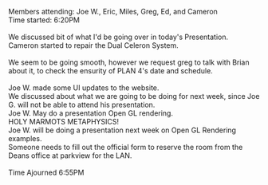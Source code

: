 Members attending: Joe W., Eric, Miles, Greg, Ed, and Cameron<br>
Time started: 6:20PM<br>
<br>
We discussed bit of what I'd be going over in today's Presentation.<br>
Cameron started to repair the Dual Celeron System.<br>
<br>
We seem to be going smooth, however we request greg to talk with Brian about it, to check the ensurity of PLAN 4's date and schedule.<br>
<br>
Joe W. made some UI updates to the website.<br>
We discussed about what we are going to be doing for next week, since Joe G. will not be able to attend his presentation.<br>
Joe W. May do a presentation Open GL rendering.<br>
HOLY MARMOTS METAPHYSICS!<br>
Joe W. will be doing a presentation next week on Open GL Rendering examples.<br>
Someone needs to fill out the official form to reserve the room from the Deans office at parkview for the LAN.<br>
<br>
Time Ajourned 6:55PM<br>
